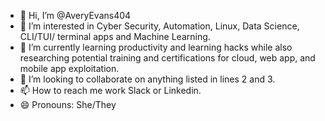 - 👋 Hi, I’m @AveryEvans404
- 👀 I’m interested in Cyber Security, Automation, Linux, Data Science, CLI/TUI/ terminal apps and Machine Learning.
- 🌱 I’m currently learning productivity and learning hacks while also researching potential training and certifications for cloud, web app, and mobile app exploitation.
- 💞️ I’m looking to collaborate on anything listed in lines 2 and 3.
- 📫 How to reach me work Slack or Linkedin.
- 😄 Pronouns: She/They

<!---
AveryEvans404/AveryEvans404 is a ✨ special ✨ repository because its `README.md` (this file) appears on your GitHub profile.
You can click the Preview link to take a look at your changes.
--->
